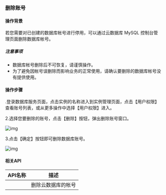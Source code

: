 ### 删除账号

#### 操作背景

若您需要对已创建的数据库帐号进行停用，可以通过云数据库 MySQL 控制台管理页面删除数据库帐号。

##### 注意事项

- 数据库帐号删除后不可恢复，请谨慎操作。
- 为了避免因帐号误删除而影响业务的正常使用，请确认要删除的数据库帐号没有提供使用。

#### 操作步骤

.登录数据库服务页面，点击实例的名称进入到实例管理页面，点击【用户权限】查看账号列表，或从更多操作中选择【用户权限】进入。

2.选择您要删除的账号，点击【删除】按钮，弹出删除账号窗口。

![img](http://wiki-private.capitalonline.net:8090/download/attachments/75827184/image2021-4-20_14-51-14.png?version=1&modificationDate=1618901473000&api=v2)

3.点击【确定】按钮即可删除数据库账号。

![img](http://wiki-private.capitalonline.net:8090/download/attachments/75827184/image2021-4-20_14-50-40.png?version=1&modificationDate=1618901438000&api=v2)

#### 相关API

| API名称 | 描述               |
| ------- | ------------------ |
|         | 删除云数据库的帐号 |
